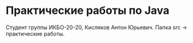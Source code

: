 # Практические работы по Java 
Студент группы ИКБО-20-20, Кисляков Антон Юрьевич.
Папка src -> практические работы.
 
